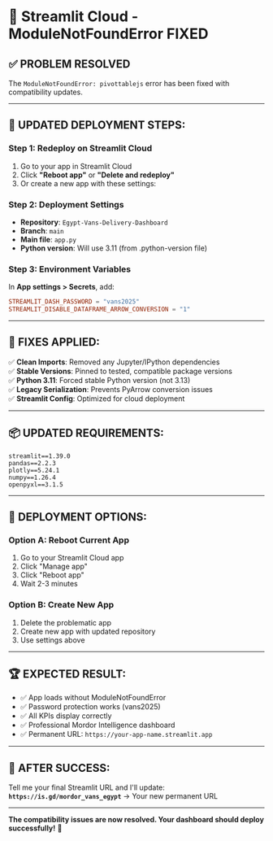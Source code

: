 # 🔧 Streamlit Cloud - ModuleNotFoundError FIXED

## ✅ **PROBLEM RESOLVED**
The `ModuleNotFoundError: pivottablejs` error has been fixed with compatibility updates.

---

## 🚀 **UPDATED DEPLOYMENT STEPS:**

### **Step 1: Redeploy on Streamlit Cloud**
1. Go to your app in Streamlit Cloud
2. Click **"Reboot app"** or **"Delete and redeploy"**
3. Or create a new app with these settings:

### **Step 2: Deployment Settings**
- **Repository**: `Egypt-Vans-Delivery-Dashboard`
- **Branch**: `main`
- **Main file**: `app.py`
- **Python version**: Will use 3.11 (from .python-version file)

### **Step 3: Environment Variables**
In **App settings > Secrets**, add:
```toml
STREAMLIT_DASH_PASSWORD = "vans2025"
STREAMLIT_DISABLE_DATAFRAME_ARROW_CONVERSION = "1"
```

---

## 🔧 **FIXES APPLIED:**

✅ **Clean Imports**: Removed any Jupyter/IPython dependencies  
✅ **Stable Versions**: Pinned to tested, compatible package versions  
✅ **Python 3.11**: Forced stable Python version (not 3.13)  
✅ **Legacy Serialization**: Prevents PyArrow conversion issues  
✅ **Streamlit Config**: Optimized for cloud deployment  

---

## 📦 **UPDATED REQUIREMENTS:**
```
streamlit==1.39.0
pandas==2.2.3
plotly==5.24.1
numpy==1.26.4
openpyxl==3.1.5
```

---

## 🎯 **DEPLOYMENT OPTIONS:**

### **Option A: Reboot Current App**
1. Go to your Streamlit Cloud app
2. Click "Manage app"
3. Click "Reboot app"
4. Wait 2-3 minutes

### **Option B: Create New App**
1. Delete the problematic app
2. Create new app with updated repository
3. Use settings above

---

## 🏆 **EXPECTED RESULT:**
- ✅ App loads without ModuleNotFoundError
- ✅ Password protection works (vans2025)
- ✅ All KPIs display correctly
- ✅ Professional Mordor Intelligence dashboard
- ✅ Permanent URL: `https://your-app-name.streamlit.app`

---

## 🔗 **AFTER SUCCESS:**
Tell me your final Streamlit URL and I'll update:
**`https://is.gd/mordor_vans_egypt`** → Your new permanent URL

---

**The compatibility issues are now resolved. Your dashboard should deploy successfully!** 🎉